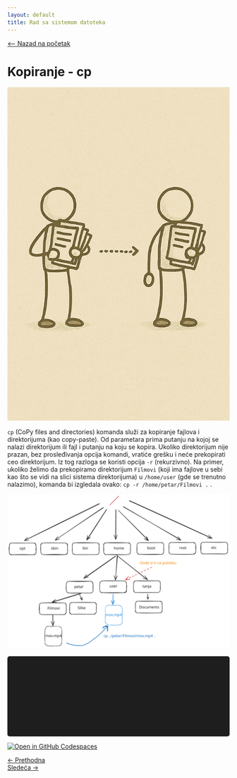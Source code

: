 ```yaml
---
layout: default
title: Rad sa sistemom datoteka
---
```


<link rel="stylesheet" href="/UNIX-beginner-course/assets/css/custom.css">

<script async src="https://www.googletagmanager.com/gtag/js?id=G-XXXXXXXXXX"></script>
<script>
  window.dataLayer = window.dataLayer || [];
  function gtag(){dataLayer.push(arguments);}
  gtag('js', new Date());
  gtag('config', 'G-Q6NY1G1P9S');
</script>

<div style="margin-bottom: 1em;">
  <a href="/UNIX-beginner-course/" class="button-nav">⟵ Nazad na početak</a>
</div>

# Kopiranje - cp

![Copy figure](../assets/diagrams/cp_figure.png)

`cp` (CoPy files and directories) komanda služi za kopiranje fajlova i direktorijuma (kao copy-paste). Od parametara prima putanju na kojoj se nalazi direktorijum ili fajl i putanju na koju se kopira. 
Ukoliko direktorijum nije prazan, bez prosleđivanja opcija komandi, vratiće grešku i neće prekopirati ceo direktorijum. Iz tog razloga se koristi opcija `-r` (rekurzivno). Na primer, ukoliko želimo da prekopiramo direktorijum `Filmovi` (koji ima fajlove u sebi kao što se vidi na slici sistema direktorijuma) u `/home/user` (gde se trenutno nalazimo), komanda bi izgledala ovako: `cp -r /home/petar/Filmovi .` .

![cp filesystem](../assets/diagrams/cp_diagram.svg)

<div id="terminal"></div>

[![Open in GitHub Codespaces](https://github.com/codespaces/badge.svg)](https://github.com/codespaces/new/?repo=dianasantavec/UNIX-beginner-course&devcontainer_path=.devcontainer/devcontainer.json)

<div class="nav-buttons-wrapper">
  <div class="nav-left">
    <a href="2_3-ls.html" class="button-nav">← Prethodna</a>
  </div>
  <div class="nav-right">
    <a href="2_5-rm.html" class="button-nav">Sledeća →</a>
  </div>
</div>


<script>
  const lines = [
    "user@users-laptop:$ pwd",
    "/home/user",
    "user@users-laptop:$ ls",
    "",
    "user@users-laptop:$ ls /home/petar/Filmovi",
    "mov.mp4",
    "user@users-laptop:$ cp ../petar/Filmovi/mov.mp4 .",
    "user@users-laptop:$ pwd",
    "/home/user",
    "user@users-laptop:$ ls",
    "mov.mp4"
  ];

  const terminal = document.getElementById("terminal");
  let lineIndex = 0;

  function typeLine(line, i = 0) {
    if (i < line.length) {
      terminal.innerHTML += line[i];
      setTimeout(() => typeLine(line, i + 1), 40);
    } else {
      terminal.innerHTML += "<br>";
      lineIndex++;
      if (lineIndex < lines.length) {
        setTimeout(() => typeLine(lines[lineIndex]), 500);
      }
    }
  }

  document.addEventListener("DOMContentLoaded", () => {
    typeLine(lines[lineIndex]);
  });
</script>

<style>
  #terminal {
    background: #1e1e1e;
    color: #00ff00;
    font-family: monospace;
    padding: 1rem;
    white-space: pre-wrap;
    font-size: 1rem;
    border-radius: 5px;
    margin-top: 1rem;
    min-height: 150px;
  }
</style>